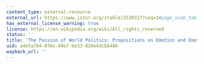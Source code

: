 ```yaml
---
content_type: external-resource
external_url: https://www.jstor.org/stable/2539317?seq=1#page_scan_tab_contents
has_external_license_warning: true
license: https://en.wikipedia.org/wiki/All_rights_reserved
status: ''
title: 'The Passion of World Politics: Propositions on Emotion and Emotional Relationships'
uid: a4e5a764-0f6e-49e7-be33-020e43cbb484
wayback_url: ''
---
```

